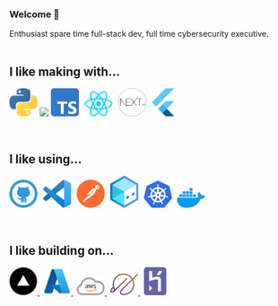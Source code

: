 ### Welcome 👋
Enthusiast spare time full-stack dev, full time cybersecurity executive.
<br>
<br>

## I like making with...
<p float="left">
<img alt="Python" width="50px" src="./images/python.png"/>
<img width="2px" src="https://upload.wikimedia.org/wikipedia/commons/4/48/BLANK_ICON.png">
<img alt="Typescript" width="50px" src="./images/typescript.png" />
<img width="2px" src="./images/blank.png">
<img alt="React" width="50px" src="./images/react.png"/>
<img width="2px" src="./images/blank.png">
<img alt="Next.js" width="50px" src="./images/nextjs.png"/>
<img width="2px" src="./images/blank.png">
<img alt="Flutter" height="50px" src="./images/flutter.png"/>
</p>
<br>

## I like using...
<p float="left">
<a href="https://github.com/">
<img alt="GitHub" width="50px" src="./images/github.png" /></a>
<img width="2px" src="./images/blank.png">
<a href="https://code.visualstudio.com/">
<img alt="VS Code" width="50px" src="./images/vscode.png" /></a>
<img width="2px" src="./images/blank.png">
<a href="https://www.postman.com/">
<img alt="Postman" width="50px" src="./images/postman.png" /></a>
<img width="2px" src="./images/blank.png">
<a href="https://dev.botframework.com/">
<img alt="Microsoft Bot Framework" width="50px" src="./images/composer.png" /></a>
<img width="2px" src="./images/blank.png">
<a href="https://docker.com/">
<img alt="Kubernetes" width="50px" src="./images/k8s.png" /></a>
<img width="2px" src="./images/blank.png">
<a href="https://docker.com/">
<img alt="Docker" width="50px" src="./images/docker.png" /></a>
</p>
<br>

## I like building on...
<p float="left">
<a href="https://vercel.com/">
<img alt="Vercel" width="50px" src="./images/vercel.png"/> </a>
<img width="2px" src="./images/blank.png">
<a href="https://azure.microsoft.com/">
<img alt="Azure" width="50px" src="./images/azure.png"/> </a>
<img width="2px" src="./images/blank.png">
<a href="https://aws.amazon.com/">
<img alt="AWS" width="50px" src="./images/aws.png"/> </a>
<img width="2px" src="./images/blank.png">
<a href="https://planetscale.com/">
<img alt="Planet Scale" width="50px" src="./images/planetscale.png"/> </a>
<img width="2px" src="./images/blank.png">
<img alt="Heroku" height="50px" src="./images/heroku.png"/> </a>
<img width="2px" src="./images/blank.png">
</p>